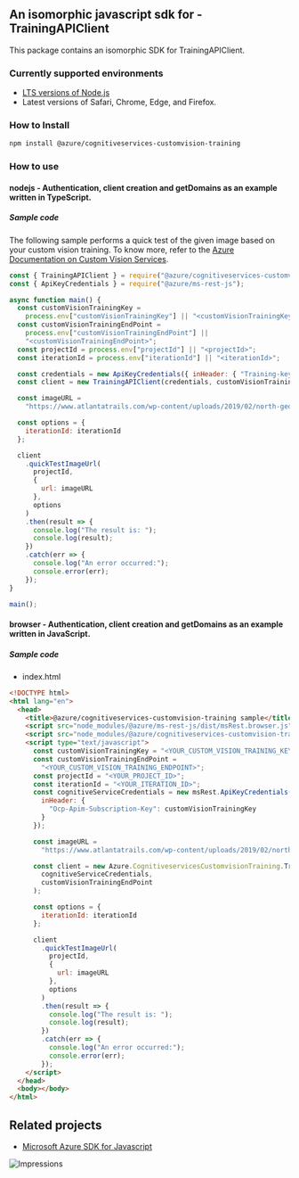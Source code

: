 ## An isomorphic javascript sdk for - TrainingAPIClient

This package contains an isomorphic SDK for TrainingAPIClient.

### Currently supported environments

- [LTS versions of Node.js](https://github.com/nodejs/release#release-schedule)
- Latest versions of Safari, Chrome, Edge, and Firefox.

### How to Install

```bash
npm install @azure/cognitiveservices-customvision-training
```

### How to use

#### nodejs - Authentication, client creation and getDomains  as an example written in TypeScript.

##### Sample code
The following sample performs a quick test of the given image based on your custom vision training. To know more, refer to the [Azure Documentation on Custom Vision Services](https://docs.microsoft.com/azure/cognitive-services/custom-vision-service/home).

```javascript
const { TrainingAPIClient } = require("@azure/cognitiveservices-customvision-training");
const { ApiKeyCredentials } = require("@azure/ms-rest-js");

async function main() {
  const customVisionTrainingKey =
    process.env["customVisionTrainingKey"] || "<customVisionTrainingKey>";
  const customVisionTrainingEndPoint =
    process.env["customVisionTrainingEndPoint"] ||
    "<customVisionTrainingEndPoint>";
  const projectId = process.env["projectId"] || "<projectId>";
  const iterationId = process.env["iterationId"] || "<iterationId>";

  const credentials = new ApiKeyCredentials({ inHeader: { "Training-key": customVisionTrainingKey } });
  const client = new TrainingAPIClient(credentials, customVisionTrainingEndPoint);

  const imageURL =
    "https://www.atlantatrails.com/wp-content/uploads/2019/02/north-georgia-waterfalls-1024x683.jpg";

  const options = {
    iterationId: iterationId
  };

  client
    .quickTestImageUrl(
      projectId,
      {
        url: imageURL
      },
      options
    )
    .then(result => {
      console.log("The result is: ");
      console.log(result);
    })
    .catch(err => {
      console.log("An error occurred:");
      console.error(err);
    });
}

main();
```

#### browser - Authentication, client creation and getDomains  as an example written in JavaScript.

##### Sample code

- index.html
```html
<!DOCTYPE html>
<html lang="en">
  <head>
    <title>@azure/cognitiveservices-customvision-training sample</title>
    <script src="node_modules/@azure/ms-rest-js/dist/msRest.browser.js"></script>
    <script src="node_modules/@azure/cognitiveservices-customvision-training/dist/cognitiveservices-customvision-training.js"></script>
    <script type="text/javascript">
      const customVisionTrainingKey = "<YOUR_CUSTOM_VISION_TRAINING_KEY>";
      const customVisionTrainingEndPoint =
        "<YOUR_CUSTOM_VISION_TRAINING_ENDPOINT>";
      const projectId = "<YOUR_PROJECT_ID>";
      const iterationId = "<YOUR_ITERATION_ID>";
      const cognitiveServiceCredentials = new msRest.ApiKeyCredentials({
        inHeader: {
          "Ocp-Apim-Subscription-Key": customVisionTrainingKey
        }
      });

      const imageURL =
        "https://www.atlantatrails.com/wp-content/uploads/2019/02/north-georgia-waterfalls-1024x683.jpg";

      const client = new Azure.CognitiveservicesCustomvisionTraining.TrainingAPIClient(
        cognitiveServiceCredentials,
        customVisionTrainingEndPoint
      );

      const options = {
        iterationId: iterationId
      };

      client
        .quickTestImageUrl(
          projectId,
          {
            url: imageURL
          },
          options
        )
        .then(result => {
          console.log("The result is: ");
          console.log(result);
        })
        .catch(err => {
          console.log("An error occurred:");
          console.error(err);
        });
    </script>
  </head>
  <body></body>
</html>

```

## Related projects

- [Microsoft Azure SDK for Javascript](https://github.com/Azure/azure-sdk-for-js)

![Impressions](https://azure-sdk-impressions.azurewebsites.net/api/impressions/azure-sdk-for-js%2Fsdk%2Fcognitiveservices%2Fcognitiveservices-customvision-training%2FREADME.png)